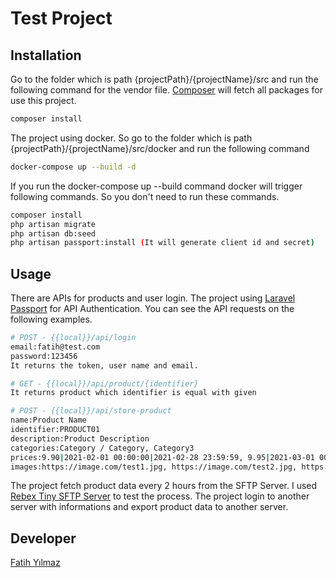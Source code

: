# Test Project

## Installation
Go to the folder which is path {projectPath}/{projectName}/src and run the following command for the vendor file. [Composer](https://getcomposer.org/download/) will fetch all packages for use this project.
```bash
composer install
```

The project using docker. So go to the folder which is path {projectPath}/{projectName}/src/docker and run the following command
```bash
docker-compose up --build -d
```

If you run the docker-compose up --build command docker will trigger following commands. So you don't need to run these commands. 
```bash
composer install
php artisan migrate
php artisan db:seed
php artisan passport:install (It will generate client id and secret)
```

## Usage
There are APIs for products and user login. The project using [Laravel Passport](https://laravel.com/docs/7.x/passport) for API Authentication.
You can see the API requests on the following examples.
```bash
# POST - {{local}}/api/login
email:fatih@test.com
password:123456
It returns the token, user name and email.

# GET - {{local}}/api/product/{identifier}
It returns product which identifier is equal with given

# POST - {{local}}/api/store-product
name:Product Name
identifier:PRODUCT01
description:Product Description
categories:Category / Category, Category3
prices:9.90|2021-02-01 00:00:00|2021-02-28 23:59:59, 9.95|2021-03-01 00:00:00|2021-03-28 23:59:59
images:https://image.com/test1.jpg, https://image.com/test2.jpg, https://image.com/test3.jpg

```

The project fetch product data every 2 hours from the SFTP Server. I used [Rebex Tiny SFTP Server](https://www.rebex.net/tiny-sftp-server/) to test the process.
The project login to another server with informations and export product data to another server.


## Developer
[Fatih Yılmaz](https://fatihyilmaz.info/)
